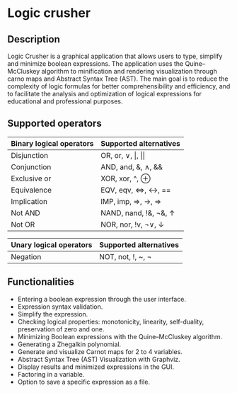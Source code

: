# **Logic crusher**

## Description

Logic Crusher is a graphical application that allows users to type, 
simplify and minimize boolean expressions. The application uses the Quine–McCluskey algorithm to 
minification and rendering visualization through carno maps and Abstract Syntax Tree (AST). The main goal is to reduce the complexity of logic formulas for better comprehensibility and efficiency, and to facilitate the analysis and optimization of logical expressions for educational and professional purposes.

## Supported operators

| Binary logical operators | Supported alternatives |
|----------|----------|
| Disjunction | OR, or, ∨, \|, \|\| |
| Conjunction |  AND, and, &, ∧, && |
| Exclusive or |  XOR, xor, ^, ⊕ |
| Equivalence | EQV, eqv, <=>, ↔, ==|
| Implication | IMP, imp, =>, →, ⇒|
| Not AND | NAND, nand, !&, ¬&, ↑ |
| Not OR | NOR, nor, !v, ¬∨, ↓ |

| Unary logical operators  | Supported alternatives |
|----------|----------|
| Negation | NOT, not, !, ~, ¬ |

## Functionalities

* Entering a boolean expression through the user interface.
* Expression syntax validation.
* Simplify the expression.
* Checking logical properties: monotonicity, linearity, self-duality, preservation of zero and one.
* Minimizing Boolean expressions with the Quine–McCluskey algorithm.
* Generating a Zhegalkin polynomial.
* Generate and visualize Carnot maps for 2 to 4 variables.
* Abstract Syntax Tree (AST) Visualization with Graphviz.
* Display results and minimized expressions in the GUI.
* Factoring in a variable.
* Option to save a specific expression as a file.
